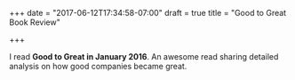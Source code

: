+++
date = "2017-06-12T17:34:58-07:00"
draft = true
title = "Good to Great Book Review"

+++


I read **Good to Great in January 2016**. An awesome read sharing detailed analysis on how good companies became great.

